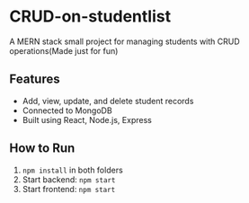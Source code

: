# CRUD-on-studentlist

A MERN stack small project for managing students with CRUD operations(Made just for fun)

## Features
- Add, view, update, and delete student records
- Connected to MongoDB
- Built using React, Node.js, Express

## How to Run
1. `npm install` in both folders
2. Start backend: `npm start`
3. Start frontend: `npm start`
